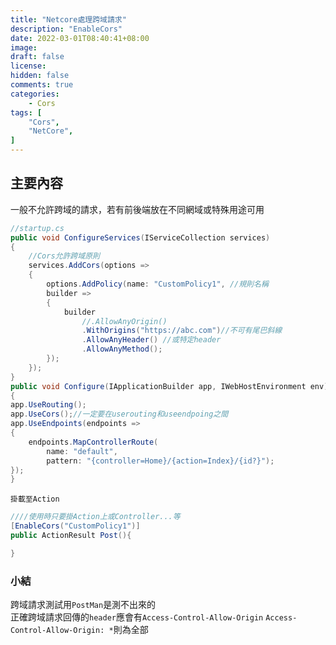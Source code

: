 ```yaml
---
title: "Netcore處理跨域請求"
description: "EnableCors"
date: 2022-03-01T08:40:41+08:00
image: 
draft: false
license: 
hidden: false
comments: true
categories:
    - Cors
tags: [
    "Cors",
    "NetCore",
]
---
```


## 主要內容

一般不允許跨域的請求，若有前後端放在不同網域或特殊用途可用
```C#
//startup.cs
public void ConfigureServices(IServiceCollection services)
{
    //Cors允許跨域原則
    services.AddCors(options =>
    {
        options.AddPolicy(name: "CustomPolicy1", //規則名稱
        builder =>
        {
            builder
                //.AllowAnyOrigin()
                .WithOrigins("https://abc.com")//不可有尾巴斜線
                .AllowAnyHeader() //或特定header
                .AllowAnyMethod();
        });
    });
}
public void Configure(IApplicationBuilder app, IWebHostEnvironment env)
{
app.UseRouting();
app.UseCors();//一定要在userouting和useendpoing之間
app.UseEndpoints(endpoints =>
{
    endpoints.MapControllerRoute(
        name: "default",
        pattern: "{controller=Home}/{action=Index}/{id?}");
});
}

```
`掛載至Action`
```C#
////使用時只要掛Action上或Controller...等
[EnableCors("CustomPolicy1")]
public ActionResult Post(){

}
```  

### 小結

跨域請求測試用`PostMan`是測不出來的  
正確跨域請求回傳的`header`應會有`Access-Control-Allow-Origin`
`Access-Control-Allow-Origin: *`則為全部  
